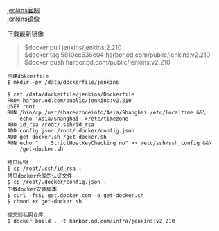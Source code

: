 [jenkins官网](https://jenkins.io/zh/download/)  
[jenkins镜像](https://hub.docker.com/r/jenkins/jenkins)  

下载最新镜像
> $docker pull jenkins/jenkins:2.210  
> $docker tag 5810ec636c04 harbor.od.com/public/jenkins:v2.210  
> $docker push harbor.od.com/public/jenkins:v2.210  

```
创建dokcerfile
$ mkdir -pv /data/dockerfile/jenkins

$ cat /data/dockerfile/jenkins/Dockerfile
FROM harbor.od.com/public/jenkins:v2.210
USER root
RUN /bin/cp /usr/share/zoneinfo/Asia/Shanghai /etc/localtime &&\
    echo 'Asia/Shanghai' >/etc/timezone
ADD id_rsa /root/.ssh/id_rsa
ADD config.json /root/.docker/config.json
ADD get-docker.sh /get-docker.sh
RUN echo "    StrictHostKeyChecking no" >> /etc/ssh/ssh_config &&\
    /get-docker.sh

拷贝私钥
$ cp /root/.ssh/id_rsa .
拷贝docker仓库的认证文件
$ cp /root/.docker/config.json .
下载docker安装脚本
$ curl -fsSL get.docker.com -o get-docker.sh
$ chmod +x get-docker.sh

提交到私钥仓库
$ docker build . -t harbor.od.com/infra/jenkins:v2.210
```
